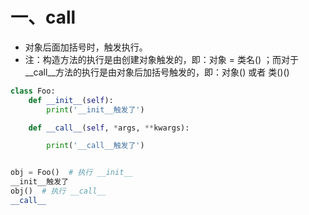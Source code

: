 # 一、**call**

- 对象后面加括号时，触发执行。
- 注：构造方法的执行是由创建对象触发的，即：对象 = 类名() ；而对于 \_\_call\_\_方法的执行是由对象后加括号触发的，即：对象() 或者 类()()

```python
class Foo:
    def __init__(self):
        print('__init__触发了')

    def __call__(self, *args, **kwargs):

        print('__call__触发了')


obj = Foo()  # 执行 __init__
__init__触发了
obj()  # 执行 __call__
__call__
```